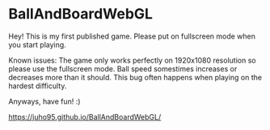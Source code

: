 # BallAndBoardWebGL

Hey! This is my first published game. Please put on fullscreen mode when you start playing. 

Known issues: The game only works perfectly on 1920x1080 resolution so please use the fullscreen mode.
              Ball speed somestimes increases or decreases more than it should. This bug often happens when playing on the hardest difficulty.

Anyways, have fun! :)

https://juho95.github.io/BallAndBoardWebGL/
